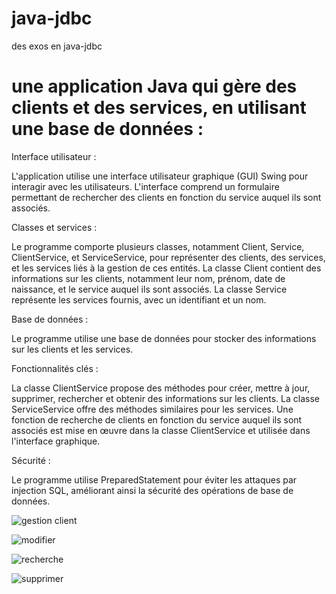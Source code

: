 # java-jdbc
 des exos en java-jdbc
 
 #  une application Java qui gère des clients et des services, en utilisant une base de données :
Interface utilisateur :

L'application utilise une interface utilisateur graphique (GUI) Swing pour interagir avec les utilisateurs.
L'interface comprend un formulaire permettant de rechercher des clients en fonction du service auquel ils sont associés.

Classes et services :

Le programme comporte plusieurs classes, notamment Client, Service, ClientService, et ServiceService, pour représenter des clients, des services, et les services liés à la gestion de ces entités.
La classe Client contient des informations sur les clients, notamment leur nom, prénom, date de naissance, et le service auquel ils sont associés.
La classe Service représente les services fournis, avec un identifiant et un nom.

Base de données :

Le programme utilise une base de données pour stocker des informations sur les clients et les services.

Fonctionnalités clés :

La classe ClientService propose des méthodes pour créer, mettre à jour, supprimer, rechercher et obtenir des informations sur les clients.
La classe ServiceService offre des méthodes similaires pour les services.
Une fonction de recherche de clients en fonction du service auquel ils sont associés est mise en œuvre dans la classe ClientService et utilisée dans l'interface graphique.

Sécurité :

Le programme utilise PreparedStatement pour éviter les attaques par injection SQL, améliorant ainsi la sécurité des opérations de base de données.
 
![gestion client](https://github.com/sana7867/java-jdbc/assets/147515885/dc226a04-0714-45d2-95cd-8070ad6ce4db)

![modifier](https://github.com/sana7867/java-jdbc/assets/147515885/66435f86-95cf-42e7-8b5a-3f0c13571551)

![recherche](https://github.com/sana7867/java-jdbc/assets/147515885/1c61a171-ed09-4107-b093-dd88151fc4fb)

![supprimer](https://github.com/sana7867/java-jdbc/assets/147515885/a220fe60-9ffd-410c-8aea-0281855a5f57)
